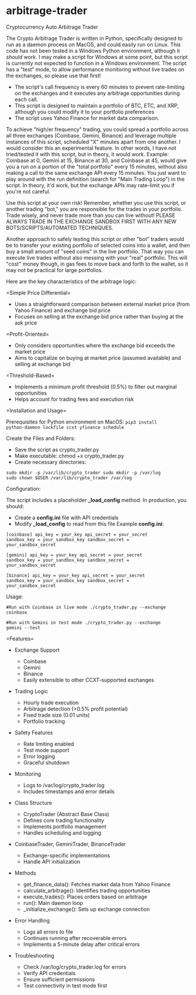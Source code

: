 # arbitrage-trader
Cryptocurrency Auto Arbitrage Trader

The Crypto Arbitrage Trader is written in Python, specifically designed to run as a daemon process on MacOS, and could easily run on Linux. This code has not been tested in a Windows Python environment, although it *should* work. I may make a script for Windows at some point, but this script is currently not expected to function in a Windows environment. The script has a "test" mode, to allow performance monitoring without live trades on the exchanges, so please use that first!

- The script's call frequency is every 60 minutes to prevent rate-limiting on the exchanges and it executes any arbitrage opportunities during each call.
- This script is designed to maintain a portfolio of BTC, ETC, and XRP, although you could modify it to your portfolio preferences
- The script uses Yahoo Finance for market data comparison.

To achieve "high/er frequency" trading, you could spread a portfolio across all three exchanges (Coinbase, Gemini, Binance) and leverage multiple instances of this script, scheduled "X" minutes apart from one another. I would consider this an experimental feature. In other words, I have not tried/tested it with this script, but in theory, it would work.  Example: Coinbase at 0, Gemini at 15, Binance at 30, and Coinbase at 45, would give you a run on a portion of the "total portfolio" every 15 minutes, without also making a call to the same exchange API every 15 minutes. You just want to play around with the run definition (search for "Main Trading Loop") in the script. In theory, it'd work, but the exchange APIs may rate-limit you if you're not careful.

Use this script at your own risk! Remember, whether you use this script, or another trading "bot," you are responsible for the trades in your portfolio. Trade wisely, and never trade more than you can live without! PLEASE ALWAYS TRADE IN THE EXCHANGE SANDBOX FIRST WITH ANY NEW BOTS/SCRIPTS/AUTOMATED TECHNIQUES.

Another approach to safely testing this script or other "bot" traders would be to transfer your existing portfolio of selected coins into a wallet, and then buy a small amount of "seed coins" in the live portfolio. That way you can execute live trades without also messing with your "real" portfolio. This will "cost" money though, in gas fees to move back and forth to the wallet, so it may not be practical for large portfolios.

Here are the key characteristics of the arbitrage logic:

=Simple Price Differential=

- Uses a straightforward comparison between external market price (from Yahoo Finance) and exchange bid price
- Focuses on selling at the exchange bid price rather than buying at the ask price

=Profit-Oriented=

- Only considers opportunities where the exchange bid exceeds the market price
- Aims to capitalize on buying at market price (assumed available) and selling at exchange bid

=Threshold-Based=

- Implements a minimum profit threshold (0.5%) to filter out marginal opportunities
- Helps account for trading fees and execution risk

=Installation and Usage=

Prerequisites for Python environment on MacOS:
<code>pip3 install python-daemon lockfile ccxt yfinance schedule</code>

Create the Files and Folders:
- Save the script as crypto_trader.py
- Make executable: chmod +x crypto_trader.py
- Create necessary directories:

<code>sudo mkdir -p /var/lib/crypto_trader
sudo mkdir -p /var/log
sudo chown $USER /var/lib/crypto_trader /var/log</code>

Configuration:

The script includes a placeholder **_load_config** method. In production, you should:

- Create a **config.ini** file with API credentials
- Modify **_load_config** to read from this file Example **config.ini**:

<code>[coinbase]
api_key = your_key
api_secret = your_secret
sandbox_key = your_sandbox_key
sandbox_secret = your_sandbox_secret</code>

<code>[gemini]
api_key = your_key
api_secret = your_secret
sandbox_key = your_sandbox_key
sandbox_secret = your_sandbox_secret</code>

<code>[binance]
api_key = your_key
api_secret = your_secret
sandbox_key = your_sandbox_key
sandbox_secret = your_sandbox_secret</code>

Usage:

<code>#Run with Coinbase in live mode
./crypto_trader.py --exchange coinbase</code>

<code>#Run with Gemini in test mode
./crypto_trader.py --exchange gemini --test</code>

=Features=

- Exchange Support
  - Coinbase
  - Gemini
  - Binance
  - Easily extensible to other CCXT-supported exchanges

- Trading Logic
  - Hourly trade execution
  - Arbitrage detection (>0.5% profit potential)
  - Fixed trade size (0.01 units)
  - Portfolio tracking

- Safety Features
  - Rate limiting enabled
  - Test mode support
  - Error logging
  - Graceful shutdown

- Monitoring
  - Logs to /var/log/crypto_trader.log
  - Includes timestamps and error details

- Class Structure
  - CryptoTrader (Abstract Base Class)
  - Defines core trading functionality
  - Implements portfolio management
  - Handles scheduling and logging

- CoinbaseTrader, GeminiTrader, BinanceTrader
  - Exchange-specific implementations
  - Handle API initialization

- Methods
  - get_finance_data(): Fetches market data from Yahoo Finance
  - calculate_arbitrage(): Identifies trading opportunities
  - execute_trades(): Places orders based on arbitrage
  - run(): Main daemon loop
  - _initialize_exchange(): Sets up exchange connection

- Error Handling
  - Logs all errors to file
  - Continues running after recoverable errors
  - Implements a 5-minute delay after critical errors

- Troubleshooting
  - Check /var/log/crypto_trader.log for errors
  - Verify API credentials
  - Ensure sufficient permissions
  - Test connectivity in test mode first
